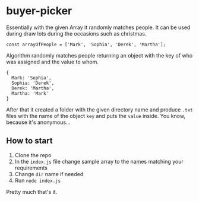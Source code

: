 # buyer-picker

Essentially with the given Array it randomly matches people. It can be used during draw lots during the occasions such as christmas.
```(js)
const arrayOfPeople = ['Mark', 'Sophia', 'Derek', 'Martha'];
```

Algorithm randomly matches people returning an object with the key of who was assigned and the value to whom.
```(js)
{
  Mark: 'Sophia',
  Sophia: 'Derek',
  Derek: 'Martha',
  Martha: 'Mark'
}
```

After that it created a folder with the given directory name and produce `.txt` files with the name of the object `key` and puts the `value` inside. You know, because it's anonymous... 

## How to start

1. Clone the repo
2. In the `index.js` file change sample array to the names matching your requirements
3. Change `dir` name if needed
4. Run `node index.js`

Pretty much that's it.
